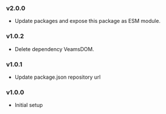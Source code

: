 ### v2.0.0
- Update packages and expose this package as ESM module.

### v1.0.2
- Delete dependency VeamsDOM.

### v1.0.1
- Update package.json repository url

### v1.0.0

- Initial setup